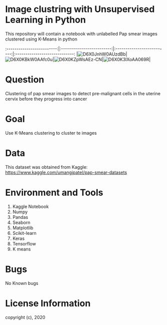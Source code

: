 # Image clustring with Unsupervised Learning in Python
This repository will contain a notebook with unlabelled Pap smear images clustered using K-Means in python

:-------------------------:|:-------------------------:|:--------------------------:|:-----------------------------:
|![D6X0JnhW0AUzdBb](https://user-images.githubusercontent.com/56550310/77686151-8a632480-6fad-11ea-8ae0-9afc44e822ba.jpeg)|![D6X0KBkW0AAfc0u](https://user-images.githubusercontent.com/56550310/77686191-98b14080-6fad-11ea-9958-58888110f65c.jpeg)|![D6X0KZpWsAEz-CN](https://user-images.githubusercontent.com/56550310/77686263-b7173c00-6fad-11ea-9e30-22fe87f1684c.jpeg)|![D6X0K3lXoAA069R](https://user-images.githubusercontent.com/56550310/77686301-c5fdee80-6fad-11ea-9b66-4d485ec27472.jpeg)|


# Question
Clustering of pap smear images to detect pre-malignant cells in the uterine cervix before they progress into cancer

# Goal

Use K-Means clustering to cluster te images 

# Data

This dataset was obtained from Kaggle: https://www.kaggle.com/umangjpatel/pap-smear-datasets

# Environment and Tools

1. Kaggle Notebook
2. Numpy
3. Pandas
4. Seaborn
5. Matplotlib
6. Scikit-learn
7. Keras
8. Tensorflow
9. K means

# Bugs
No Known bugs 
# License Information
copyright (c), 2020
